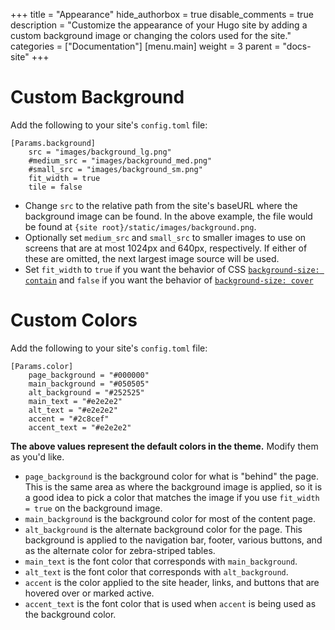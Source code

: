 +++
title = "Appearance"
hide_authorbox = true
disable_comments = true
description = "Customize the appearance of your Hugo site by adding a custom background image or changing the colors used for the site."
categories = ["Documentation"]
[menu.main]
  weight = 3
  parent = "docs-site"
+++

# Custom Background

Add the following to your site's `config.toml` file:

```
[Params.background]
    src = "images/background_lg.png"
    #medium_src = "images/background_med.png"
    #small_src = "images/background_sm.png"
    fit_width = true
    tile = false
```

- Change `src` to the relative path from the site's baseURL where the background image can be found. In the above example, the file would be found at `{site root}/static/images/background.png`.
- Optionally set `medium_src` and `small_src` to smaller images to use on screens that are at most 1024px and 640px, respectively. If either of these are omitted, the next largest image source will be used.
- Set `fit_width` to `true` if you want the behavior of CSS [`background-size: contain`](https://developer.mozilla.org/en-US/docs/Web/CSS/background-size?v=example#contain) and `false` if you want the behavior of [`background-size: cover`](https://developer.mozilla.org/en-US/docs/Web/CSS/background-size?v=example#cover)

# Custom Colors

Add the following to your site's `config.toml` file:

```
[Params.color]
    page_background = "#000000"
    main_background = "#050505"
    alt_background = "#252525"
    main_text = "#e2e2e2"
    alt_text = "#e2e2e2"
    accent = "#2c8cef"
    accent_text = "#e2e2e2"
```

**The above values represent the default colors in the theme.** Modify them as you'd like.

- `page_background` is the background color for what is "behind" the page. This is the same area as where the background image is applied, so it is a good idea to pick a color that matches the image if you use `fit_width = true` on the background image.
- `main_background` is the background color for most of the content page.
- `alt_background` is the alternate background color for the page. This background is applied to the navigation bar, footer, various buttons, and as the alternate color for zebra-striped tables.
- `main_text` is the font color that corresponds with `main_background`.
- `alt_text` is the font color that corresponds with `alt_background`.
- `accent` is the color applied to the site header, links, and buttons that are hovered over or marked active.
- `accent_text` is the font color that is used when `accent` is being used as the background color.
